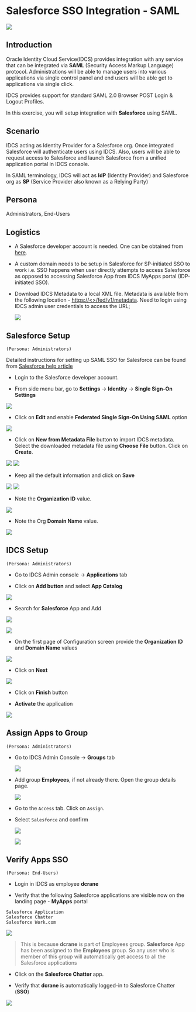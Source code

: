 # Salesforce SSO Integration - SAML

![](images/2/header.png)

## Introduction

Oracle Identity Cloud Service(IDCS) provides integration with any service that can be integrated via **SAML** (Security Access Markup Language) protocol. Administrations will be able to manage users into various applications via single control panel and end users will be able get to applications via single click.

IDCS provides support for standard SAML 2.0 Browser POST Login & Logout Profiles.

In this exercise, you will setup integration with **Salesforce** using SAML.

## Scenario

IDCS acting as Identity Provider for a Salesforce org. Once integrated Salesforce will authenticate users using IDCS. Also, users will be able to request access to Salesforce and launch Salesforce from a unified application portal in IDCS console.

In SAML terminology, IDCS will act as **IdP** (Identity Provider) and Salesforce org as **SP** (Service Provider also known as a Relying Party)

## Persona

Administrators, End-Users

## Logistics

* A Salesforce developer account is needed. One can be obtained from [here](https://developer.salesforce.com/signup?d=70130000000td6N).

* A custom domain needs to be setup in Salesforce for SP-initiated SSO to work i.e. SSO happens when user directly attempts to access Salesforce as opposed to accessing Salesforce App from IDCS MyApps portal (IDP-initiated SSO).


* Download IDCS Metadata to a local XML file. Metadata is available from the following location - [https://<<IDCSHOST>>/fed/v1/metadata](). Need to login using IDCS admin user credentials to access the URL;

	![](images/2/IA-SAML-1.png)
	
## Salesforce Setup
`(Persona: Administrators)`

Detailed instructions for setting up SAML SSO for Salesforce can be found from [Salesforce help article](https://help.salesforce.com/articleView?id=sso_saml.htm&type=5)


* Login to the Salesforce developer account.

* From side menu bar, go to **Settings** -> **Identity** -> **Single Sign-On Settings**

![](images/2/IA-SAML-2.png)

* Click on **Edit** and enable **Federated Single Sign-On Using SAML** option

![](images/2/IA-SAML-3.png)

* Click on **New from Metadata File** button to import IDCS metadata. Select the downloaded metadata file using **Choose File** button. Click on **Create**.

![](images/2/IA-SAML-4.png)
![](images/2/IA-SAML-5.png)

* Keep all the default information and click on **Save**

![](images/2/IA-SAML-6.png)
![](images/2/IA-SAML-7.png)

* Note the **Organization ID** value.

![](images/2/IA-SAML-8.png)

* Note the Org **Domain Name** value.

![](images/2/IA-SAML-9.png)
	
## IDCS Setup
`(Persona: Administrators)`

* Go to IDCS Admin console -> **Applications** tab

* Click on **Add button** and select **App Catalog**

![](images/2/IA-SAML-10.png)

* Search for **Salesforce** App and Add 

![](images/2/IA-SAML-11.png)
	
![](images/2/IA-SAML-12.png)


* On the first page of Configuration screen provide the **Organization ID** and **Domain Name** values

![](images/2/IA-SAML-14.png)

* Click on **Next** 

![](images/2/IA-SAML-15.png)

* Click on **Finish** button  

* **Activate** the application 

![](images/2/IA-SAML-16.png)

## Assign Apps to Group
`(Persona: Administrators)`

* Go to IDCS Admin Console -> **Groups** tab 

	![](images/2/IA-SAML-17.png)

* Add group **Employees**, if not already there. Open the group details page.

	![](images/2/IA-SAML-18.png)

* Go to the `Access` tab. Click on `Assign`. 

* Select `Salesforce` and confirm 

	![](images/2/IA-SAML-19.png)
	
	![](images/2/IA-SAML-20.png)
	
	
## Verify Apps SSO
`(Persona: End-Users)`

* Login in IDCS as employee **dcrane**
		
* Verify that the following Salesforce applications are visible now on the landing page - **MyApps** portal

```
Salesforce Application
Salesforce Chatter
Salesforce Work.com
```
	
![](images/2/IA-SAML-21.png)

<blockquote>This is because <b>dcrane</b> is part of Employees group. <b>Salesforce</b> App has been assigned to the <b>Employees</b> group. So any user who is member of this group will automatically get access to all the Salesforce applications</blockquote>

* Click on the **Salesforce Chatter** app. 

* Verify that **dcrane** is automatically logged-in to Salesforce Chatter (**SSO**)

![](images/2/IA-SAML-22.png)
	


